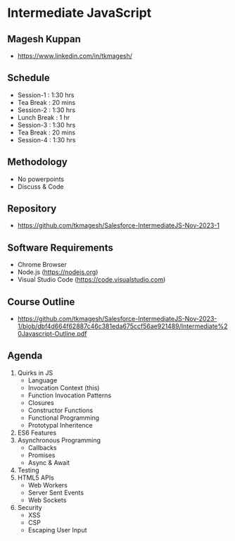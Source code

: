 # Intermediate JavaScript

## Magesh Kuppan
- https://www.linkedin.com/in/tkmagesh/

## Schedule
- Session-1     : 1:30 hrs
- Tea Break     : 20 mins
- Session-2     : 1:30 hrs
- Lunch Break   : 1 hr
- Session-3     : 1:30 hrs
- Tea Break     : 20 mins
- Session-4     : 1:30 hrs

## Methodology
- No powerpoints
- Discuss & Code

## Repository
- https://github.com/tkmagesh/Salesforce-IntermediateJS-Nov-2023-1

## Software Requirements
- Chrome Browser
- Node.js (https://nodejs.org)
- Visual Studio Code (https://code.visualstudio.com)

## Course Outline
- https://github.com/tkmagesh/Salesforce-IntermediateJS-Nov-2023-1/blob/dbf4d664f62887c46c381eda675ccf56ae921489/Intermediate%20Javascript-Outline.pdf

## Agenda
1. Quirks in JS
    - Language 
    - Invocation Context (this)
    - Function Invocation Patterns
    - Closures
    - Constructor Functions
    - Functional Programming
    - Prototypal Inheritence
2. ES6 Features
3. Asynchronous Programming
    - Callbacks
    - Promises
    - Async & Await
4. Testing
5. HTML5 APIs
    - Web Workers
    - Server Sent Events
    - Web Sockets
6. Security
    - XSS
    - CSP
    - Escaping User Input